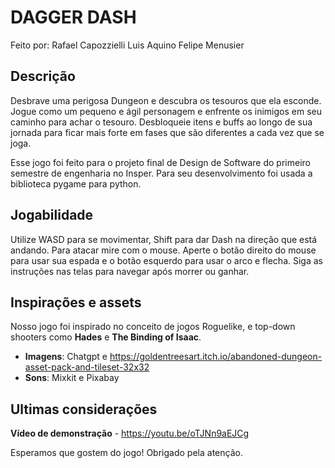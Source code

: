 # DAGGER DASH

Feito por:
  Rafael Capozzielli
  Luis Aquino
  Felipe Menusier

## Descrição

Desbrave uma perigosa Dungeon e descubra os tesouros que ela esconde. Jogue como um pequeno e ágil personagem e enfrente os inimigos em seu caminho para achar o tesouro. Desbloqueie itens e buffs ao longo de sua jornada para ficar mais forte em fases que são diferentes a cada vez que se joga. 

Esse jogo foi feito para o projeto final de Design de Software do primeiro semestre de engenharia no Insper. Para seu desenvolvimento foi usada a biblioteca pygame para python.

## Jogabilidade 

Utilize WASD para se movimentar, Shift para dar Dash na direção que está andando. Para atacar mire com o mouse. Aperte o botão direito do mouse para usar sua espada e o botão esquerdo para usar o arco e flecha. Siga as instruções nas telas para navegar após morrer ou ganhar.

## Inspirações e assets
Nosso jogo foi inspirado no conceito de jogos Roguelike, e top-down shooters como **Hades** e **The Binding of Isaac**.

- **Imagens**: Chatgpt e https://goldentreesart.itch.io/abandoned-dungeon-asset-pack-and-tileset-32x32
- **Sons**: Mixkit e Pixabay

## Ultimas considerações

**Vídeo de demonstração** - https://youtu.be/oTJNn9aEJCg

Esperamos que gostem do jogo! Obrigado pela atenção.
